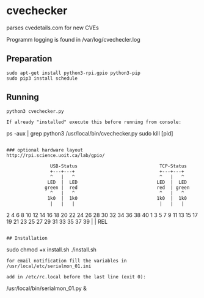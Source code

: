 # cvechecker
parses cvedetails.com for new CVEs

Programm logging is found in /var/log/cvechecler.log

## Preparation
```
sudo apt-get install python3-rpi.gpio python3-pip
sudo pip3 install schedule
```
## Running
```
python3 cvechecker.py
```
```
If already "installed" execute this before running from console:
```
ps -aux | grep  python3 /usr/local/bin/cvechecker.py
sudo kill [pid]
```

### optional hardware layout
http://rpi.science.uoit.ca/lab/gpio/
```
                    USB-Status                              TCP-Status
                    +---+---+                               +---+---+ 
                    ^   |   ^                               ^   |   ^ 
                   LED  |  LED                             LED  |  LED 
                  green |  red                             red  | green 
                    ^   |   ^                               ^   |   ^ 
                   1k0  |  1k0                             1k0  |  1k0 
                    |   |   |                               |   |   | 
2   4   6   8   10  12  14  16  18  20  22  24  26  28  30  32  34  36  38  40
1   3   5   7   9   11  13  15  17  19  21  23  25  27  29  31  33  35  37  39
            |
            |
           REL
```

## Installation
```
sudo chmod +x install.sh
./install.sh
```
for email notification fill the variables in /usr/local/etc/serialmon_01.ini

add in /etc/rc.local before the last line (exit 0):
```
/usr/local/bin/serialmon_01.py &
```
